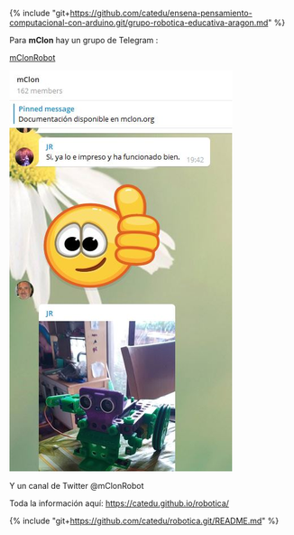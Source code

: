 {% include "git+https://github.com/catedu/ensena-pensamiento-computacional-con-arduino.git/grupo-robotica-educativa-aragon.md" %}

Para **mClon** hay un grupo de Telegram :

[mClonRobot](http://t.me/mClonRobot)

![](/assets/telegram.jpg)

Y un canal de Twitter @mClonRobot

Toda la información aquí: https://catedu.github.io/robotica/

{% include "git+https://github.com/catedu/robotica.git/README.md" %}
